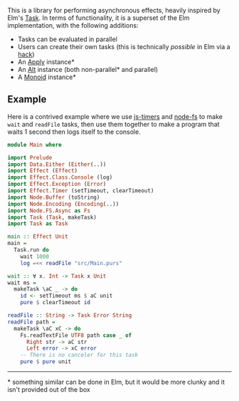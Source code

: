 This is a library for performing asynchronous effects, heavily inspired by Elm's [Task](https://package.elm-lang.org/packages/elm/core/latest/Task). In terms of functionality, it is a superset of the Elm implementation, with the following additions:

- Tasks can be evaluated in parallel
- Users can create their own tasks (this is technically *possible* in Elm via a [hack](https://github.com/ursi/jim))
- An [Apply](https://pursuit.purescript.org/packages/purescript-prelude/docs/Control.Apply#t:Apply) instance*
- An [Alt](https://pursuit.purescript.org/packages/purescript-control/docs/Control.Alt#t:Alt) instance (both non-parallel* and parallel)
- A [Monoid](https://pursuit.purescript.org/packages/purescript-prelude/docs/Data.Monoid#t:Monoid) instance*

## Example

Here is a contrived example where we use [js-timers](https://pursuit.purescript.org/packages/purescript-js-timers) and [node-fs](https://pursuit.purescript.org/packages/purescript-node-fs) to make `wait` and `readFile` tasks, then use them together to make a program that waits 1 second then logs itself to the console.

```purescript
module Main where

import Prelude
import Data.Either (Either(..))
import Effect (Effect)
import Effect.Class.Console (log)
import Effect.Exception (Error)
import Effect.Timer (setTimeout, clearTimeout)
import Node.Buffer (toString)
import Node.Encoding (Encoding(..))
import Node.FS.Async as Fs
import Task (Task, makeTask)
import Task as Task

main :: Effect Unit
main =
  Task.run do
    wait 1000
    log =<< readFile "src/Main.purs"

wait :: ∀ x. Int -> Task x Unit
wait ms =
  makeTask \aC _ -> do
    id <- setTimeout ms $ aC unit
    pure $ clearTimeout id

readFile :: String -> Task Error String
readFile path =
  makeTask \aC xC -> do
    Fs.readTextFile UTF8 path case _ of
      Right str -> aC str
      Left error -> xC error
    -- There is no canceler for this task
    pure $ pure unit

```

<hr>

\* something similar can be done in Elm, but it would be more clunky and it isn't provided out of the box
